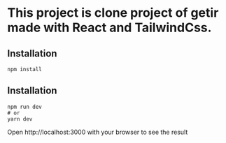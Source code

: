 # This project is clone project of getir made with React and TailwindCss.

## Installation

`npm install`

 ## Installation 


 
 ```
npm run dev 
# or 
yarn dev
```

Open http://localhost:3000 with your browser to see the result 
